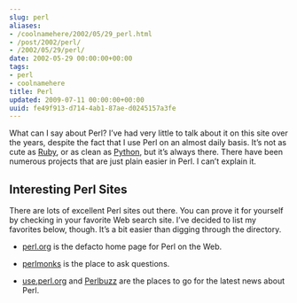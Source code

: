 ```yaml
---
slug: perl
aliases:
- /coolnamehere/2002/05/29_perl.html
- /post/2002/perl/
- /2002/05/29/perl/
date: 2002-05-29 00:00:00+00:00
tags:
- perl
- coolnamehere
title: Perl
updated: 2009-07-11 00:00:00+00:00
uuid: fe49f913-d714-4ab1-87ae-d0245157a3fe
---
```

What can I say about Perl? I’ve had very little to talk about it on this
site over the years, despite the fact that I use Perl on an almost daily
basis. It’s not as cute as [Ruby](/tags/ruby/), or as clean as
[Python](/tags/python/), but it’s always there. There have been numerous
projects that are just plain easier in Perl. I can’t explain it.

## Interesting Perl Sites

There are lots of excellent Perl sites out there. You can prove it for
yourself by checking in your favorite Web search site. I’ve decided to
list my favorites below, though. It’s a bit easier than digging through
the directory.

  - [perl.org](http://perl.org/) is the defacto home page for Perl on
    the Web.

  - [perlmonks](http://perlmonks.org/) is the place to ask questions.

  - [use.perl.org](http://use.perl.org/) and
    [Perlbuzz](http://perlbuzz.com) are the places to go for the latest
    news about Perl.